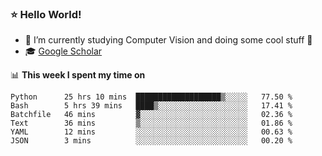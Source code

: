 ### ⭐️ Hello World!

<!--
**hologerry/hologerry** is a ✨ _special_ ✨ repository because its `README.md` (this file) appears on your GitHub profile.

Here are some ideas to get you started:

- 🔭 I’m currently working and studying on Computer Vision
- 🌱 I’m currently learning at Peking University
- 💬 Ask me about 
- 📫 How to reach me: E-mail
- 😄 Pronouns: he/his
- ⚡ Fun fact: Music is the Power
-->


- 🔭 I’m currently studying Computer Vision and doing some cool stuff 🤖
- 🎓 [Google Scholar](https://scholar.google.com/citations?user=3ykqW9wAAAAJ&hl=en)


📊 **This week I spent my time on**

<!--START_SECTION:waka-->

```text
Python      25 hrs 10 mins  ███████████████████▒░░░░░   77.50 %
Bash        5 hrs 39 mins   ████▒░░░░░░░░░░░░░░░░░░░░   17.41 %
Batchfile   46 mins         ▓░░░░░░░░░░░░░░░░░░░░░░░░   02.36 %
Text        36 mins         ▒░░░░░░░░░░░░░░░░░░░░░░░░   01.86 %
YAML        12 mins         ░░░░░░░░░░░░░░░░░░░░░░░░░   00.63 %
JSON        3 mins          ░░░░░░░░░░░░░░░░░░░░░░░░░   00.20 %
```

<!--END_SECTION:waka-->
